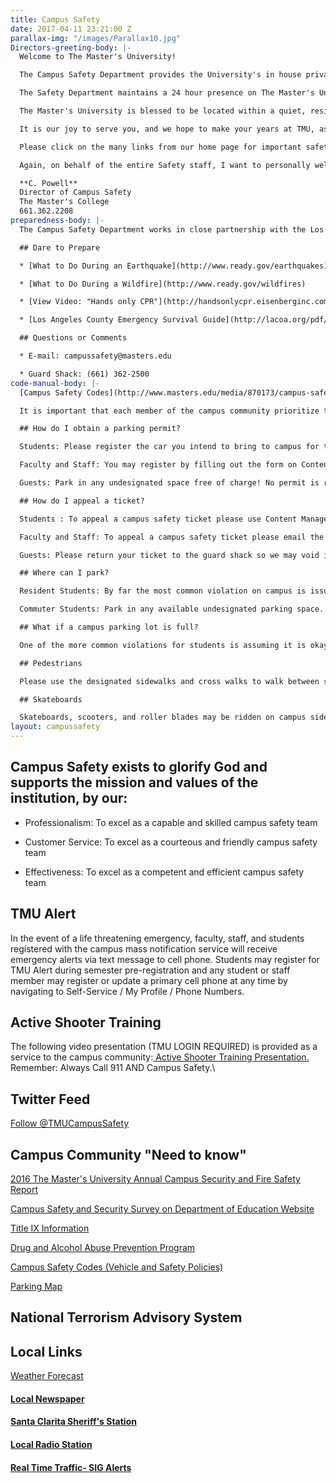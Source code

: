 ```yaml
---
title: Campus Safety
date: 2017-04-11 23:21:00 Z
parallax-img: "/images/Parallax10.jpg"
Directors-greeting-body: |-
  Welcome to The Master's University!

  The Campus Safety Department provides the University's in house private security and public safety services. In addition to working full-time for the University Safety Department, many of the Safety employees are studying for the Pastorate at The Master's Seminary, also led by our President, John MacArthur. All that to say, I want you to know that you are served by a group of men who are not only concerned for your safety, but genuinely have a Pastor's heart for you to grow in Christ.

  The Safety Department maintains a 24 hour presence on The Master's University property, and the Main Security Booth is located across the street from the Gym, at the entrance to the residential housing area. You will frequently see officers walking around the campus, locking and unlocking buildings, and working within the security booth. There is also a business office located on North Campus and open during posted business hours, where you may gain assistance with any administrative business with our Department.

  The Master's University is blessed to be located within a quiet, residential community, and the Los Angeles County Sheriff's Department charts our geographical area within a low to negligible crime zone. It is not uncommon to see horses being ridden down the sides of the road from one of the many beautiful ranches, or neighbors buzzing past our campus on golf carts. There is even a historic movie studio located a ½ mile down Placerita Canyon Road where John Wayne films were made, and some Western movies are still filmed today. Please drive the side streets slowly and carefully. We work hard to maintain an excellent Christian testimony with the many homeowners that surround our campus property.

  It is our joy to serve you, and we hope to make your years at TMU, as safe and secure as we possibly can. We have a motto in the Safety Department and hope that both you and your parents embrace it. It is based on Psalm 127:1, "Unless the LORD guards the city, the watchman keeps awake in vain." We place our trust in the hands of our sovereign God, and look upon ourselves as one of many means He uses on this campus to bless and grow you, for His glory and your good.

  Please click on the many links from our home page for important safety information related to our parking and general regulations, and more!

  Again, on behalf of the entire Safety staff, I want to personally welcome you as a student of The Master's University!

  **C. Powell**
  Director of Campus Safety
  The Master's College
  661.362.2208
preparedness-body: |-
  The Campus Safety Department works in close partnership with the Los Angeles County Fire and Sheriff's Department, who have stations within close proximity to the University. The Campus Safety Department plays one part in a larger Emergency Management Plan which the college incorporates to facilitate effective coordination of resources in any emergency. In the event of a life threatening emergency, cellular text messages to registered users will be distributed to communicate important instructions on how Faculty, Staff, and Students should respond.

  ## Dare to Prepare

  * [What to Do During an Earthquake](http://www.ready.gov/earthquakes)

  * [What to Do During a Wildfire](http://www.ready.gov/wildfires)

  * [View Video: "Hands only CPR"](http://handsonlycpr.eisenberginc.com/video/Hands-Only-Promo-English.wmv)

  * [Los Angeles County Emergency Survival Guide](http://lacoa.org/pdf/emergencysurvivalguide-lowres.pdf) \[.pdf\]\

  ## Questions or Comments

  * E-mail: campussafety@masters.edu

  * Guard Shack: (661) 362-2500
code-manual-body: |-
  [Campus Safety Codes](http://www.masters.edu/media/870173/campus-safety-codes_aug-2017.pdf "Campus Safety Codes_Aug 2017.pdf (1)")

  It is important that each member of the campus community prioritize the safety of others on the campus. The Campus Safety Codes (aka the "Vehicle Code") and updates contain the parking rules, vehicle codes, and general safety regulations for faculty, staff, students and guests at TMU. In order to assist you with complying with our regulations, we offer you the following highlights (please ensure you review the actual codes in each of these areas to ensure full compliance):

  ## How do I obtain a parking permit?

  Students: Please register the car you intend to bring to campus for the semester during pre-registration, but you may also register a car anytime by using Self-Service / Vehicle Registration (semester fee applies). Please ensure you print the registration confirmation and bring it to the guard shack in order to obtain a semester permit to affix to your vehicle (inside, lower left corner of windshield). Even if you only intend to bring a car to park on campus for one day, campus safety requires all students to obtain a temporary parking permit. You may obtain the temporary permit free of charge by stopping by the guard shack but a fourth temporary permit in one semester will result in billing for a semester registration fee. Please display the temporary permit on your driver's side dashboard.

  Faculty and Staff: You may register by filling out the form on Content Management / Staff Links / TMU Forms / Vehicle Registration Form. You may bring it by Human Resources for a semester permit. If you are borrowing a car for less than a week, faculty and staff are not required to obtain temporary passes.

  Guests: Park in any undesignated space free of charge! No permit is required.

  ## How do I appeal a ticket?

  Students : To appeal a campus safety ticket please use Content Management / My Parking Tickets within seven days of the posting of your ticket online. Unless voided, tickets will be forwarded to student accounts for billing after 30 days.

  Faculty and Staff: To appeal a campus safety ticket please email the Director of Campus Safety.

  Guests: Please return your ticket to the guard shack so we may void it and courteously inform you of our parking expectations.

  ## Where can I park?

  Resident Students: By far the most common violation on campus is issued to resident students for parking on lower campus, Monday thru Friday between 8AM-5PM. Outside these hours you are free to park on lower campus, like a commuter. While exceptions are granted to resident students with injuries or medical conditions (inquire at the guard shack), exceptions are rarely made for class/work conflicts or spending the night off campus for an evening. It is the responsibility of each student to arrange their personal schedules to comply with the parking situation. If you think your situation is out of the ordinary, you may schedule an appointment with the Director of Campus Safety. As an additional reminder: Do not leave a vehicle in a fire lane unattended by the dorms for any length of time.

  Commuter Students: Park in any available undesignated parking space. Faculty, Staff, and guests have designated and painted parking spaces but we also invite guests to use any unmarked student space (like a commuter) when visiting us.

  ## What if a campus parking lot is full?

  One of the more common violations for students is assuming it is okay to park on the side street (or wherever you choose) anytime a campus parking lot is full. To ensure compliance with fire and other state codes please only park in the striped spaces provided in each lot. Also, as a courtesy to our neighbors, faculty, staff, and students should not park on the side streets. Please allow for adequate time to use an alternate parking lot for chapel or for class in smaller commuter lots like Reese lot. During conference and other large events we require faculty, staff, and students to observe the same rules, but campus safety is not responsible for guests parking contrary to local ordinances outside our lots.

  ## Pedestrians

  Please use the designated sidewalks and cross walks to walk between sections of the campus. Please do not assume vehicles will stop but pay attention and look both ways. It is helpful if you allow cars to cross during peak crosswalk hours rather than trickling through one at a time while the car waits for 5 minutes. Remember: Do unto others! If you must walk along the road (particularly when the athletic fences are closed between the Library and North Campus for a ball game), please walk off the road and do not make vehicles drive around you in the street. This is a common frustration for the commuters and our canyon neighbors!

  ## Skateboards

  Skateboards, scooters, and roller blades may be ridden on campus sidewalks with due regard for pedestrian right of way, but there is no riding allowed on or across driveways, in parking lots, or on the adjacent roads in our community. Rule of Thumb: Skateboards cannot be ridden where cars can go. Skateboards may only be used at TMU for transportation and all 4 wheels need to stay grounded at all time. If you would like to perform those cool tricks, please do so at the local skate park using the right safety equipment (Santa Clarita Aquatic Center). The full content of this and all policies is found within the Campus Safety Codes.
layout: campussafety
---
```


## Campus Safety exists to glorify God and supports the mission and values of the institution, by our:

* Professionalism: To excel as a capable and skilled campus safety team

* Customer Service: To excel as a courteous and friendly campus safety team

* Effectiveness: To excel as a competent and efficient campus safety team

## TMU Alert

In the event of a life threatening emergency, faculty, staff, and students registered with the campus mass notification service will receive emergency alerts via text message to cell phone. Students may register for TMU Alert during semester pre-registration and any student or staff member may register or update a primary cell phone at any time by navigating to Self-Service / My Profile / Phone Numbers.

## Active Shooter Training

The following video presentation (TMU LOGIN REQUIRED) is provided as a service to the campus community:[ Active Shooter Training Presentation.](https://mix.office.com/watch/d8mtp1ue02zp) Remember: Always Call 911 AND Campus Safety.\\

## Twitter Feed

[Follow @TMUCampusSafety](https://twitter.com/TMUCampusSafety)

## Campus Community "Need to know"

[2016 The Master's University Annual Campus Security and Fire Safety Report](http://www.masters.edu/media/868280/2016-annual-security-and-fire-safety-report.pdf "2016 Annual Security and Fire Safety Report.pdf")

[Campus Safety and Security Survey on Department of Education Website](http://ope.ed.gov/security/Index.aspx)

[Title IX Information](http://www.masters.edu/financial-aid/heoa-cc-info/health-safety/title-ix-information/)

[Drug and Alcohol Abuse Prevention Program](http://www.masters.edu/financial-aid/heoa-cc-info/health-safety/drug-and-alcohol-abuse-prevention/)

[Campus Safety Codes (Vehicle and Safety Policies)](http://www.masters.edu/media/870173/campus-safety-codes_aug-2017.pdf "Campus Safety Codes_Aug 2017.pdf (1)")

[Parking Map](http://www.masters.edu/visitorinfo/parking-information/)

## National Terrorism Advisory System

## Local Links

[Weather Forecast](http://forecast.weather.gov/MapClick.php?CityName=Newhall&state=CA&site=LOX&textField1=34.3847&textField2=-118.53&e=0)

#### [Local Newspaper](http://www.the-signal.com/news/)

#### [Santa Clarita Sheriff's Station](http://shq.lasdnews.net/pages/patrolstation.aspx?id=SCT)

#### [Local Radio Station](http://www.hometownstation.com/)

#### [Real Time Traffic- SIG Alerts](http://www.sigalert.com/map.asp?Region=Greater\+Los\+Angeles)